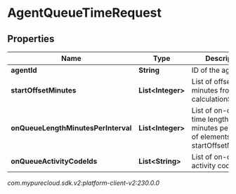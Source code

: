 # AgentQueueTimeRequest


## Properties

| Name | Type | Description | Notes |
| ------------ | ------------- | ------------- | ------------- |
| **agentId** | **String** | ID of the agent |  |
| **startOffsetMinutes** | **List&lt;Integer&gt;** | List of offsets in minutes from calculationStartDate |  |
| **onQueueLengthMinutesPerInterval** | **List&lt;Integer&gt;** | List of on-queue time lengths in minutes per interval of elements in startOffsetMinutes |  |
| **onQueueActivityCodeIds** | **List&lt;String&gt;** | List of on-queue activity code ids |  [optional] |




_com.mypurecloud.sdk.v2:platform-client-v2:230.0.0_
